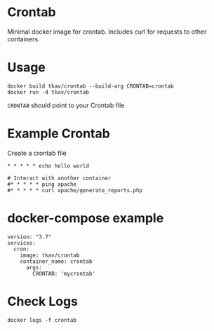 # Crontab
Minimal docker image for crontab.
Includes curl for requests to other containers.

# Usage

```
docker build tkav/crontab --build-arg CRONTAB=crontab
docker run -d tkav/crontab
```

```CRONTAB``` should point to your Crontab file

# Example Crontab

Create a crontab file
```
* * * * * echo hello world

# Interact with another container
#* * * * * ping apache
#* * * * * curl apache/generate_reports.php
```

# docker-compose example

```
version: "3.7"
services:
  cron:
    image: tkav/crontab
    container_name: crontab
      args:
        CRONTAB: 'mycrontab'
```

# Check Logs

```
docker logs -f crontab
```